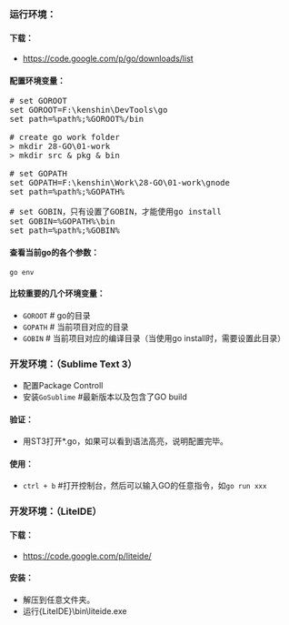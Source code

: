 ### 运行环境：

#### 下载：
* <https://code.google.com/p/go/downloads/list>

#### 配置环境变量：
<pre>
# set GOROOT
set GOROOT=F:\kenshin\DevTools\go
set path=%path%;%GOROOT%/bin

# create go work folder
> mkdir 28-GO\01-work
> mkdir src & pkg & bin

# set GOPATH
set GOPATH=F:\kenshin\Work\28-GO\01-work\gnode
set path=%path%;%GOPATH%

# set GOBIN，只有设置了GOBIN，才能使用go install
set GOBIN=%GOPATH%\bin
set path=%path%;%GOBIN%
</pre>

#### 查看当前go的各个参数：
`go env`

#### 比较重要的几个环境变量：
* `GOROOT` # go的目录
* `GOPATH` # 当前项目对应的目录
* `GOBIN`  # 当前项目对应的编译目录（当使用go install时，需要设置此目录）

### 开发环境：（Sublime Text 3）
* 配置Package Controll
* 安装`GoSublime` #最新版本以及包含了GO build

#### 验证：
* 用ST3打开*.go，如果可以看到语法高亮，说明配置完毕。

#### 使用：
* `ctrl + b` #打开控制台，然后可以输入GO的任意指令，如`go run xxx`

### 开发环境：（LiteIDE）

#### 下载：
* <https://code.google.com/p/liteide/>

#### 安装：
* 解压到任意文件夹。
* 运行{LiteIDE}\bin\liteide.exe

